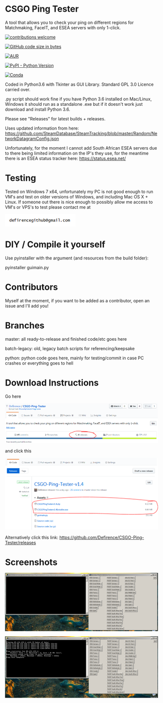 # CSGO Ping Tester
A tool that allows you to check your ping on different regions for Matchmaking, FaceIT, and ESEA servers with only 1-click.

[![contributions welcome](https://img.shields.io/badge/contributions-welcome-brightgreen.svg?style=flat)](https://github.com/dwyl/esta/issues)

[![GitHub code size in bytes](https://img.shields.io/github/languages/code-size/badges/shields.svg)](https://github.com/Defirence/CSGO-Ping-Tester/)

[![AUR](https://img.shields.io/aur/license/yaourt.svg)](https://github.com/Defirence/CSGO-Ping-Tester)

[![PyPI - Python Version](https://img.shields.io/pypi/pyversions/Django.svg)](https://github.com/Defirence/CSGO-Ping-Tester/)

[![Conda](https://img.shields.io/conda/pn/conda-forge/python.svg)](https://github.com/Defirence/CSGO-Ping-Tester/)

Coded in Python3.6 with Tkinter as GUI Library. Standard GPL 3.0 Licence carried over.

.py script should work fine if you have Python 3.6 installed on Mac/Linux, Windows it should run as a standalone .exe but if it doesn't work just download and install Python 3.6.

Please see "Releases" for latest builds + releases.

Uses updated information from here: https://github.com/SteamDatabase/SteamTracking/blob/master/Random/NetworkDatagramConfig.json

Unfortunately, for the moment I cannot add South African ESEA servers due to there being limited information on the IP's they use, for the meantime there is an ESEA status tracker here: https://status.esea.net/

# Testing

Tested on Windows 7 x64, unfortunately my PC is not good enough to run VM's and test on older versions of Windows, and including Mac OS X + Linux. If someone out there is nice enough to possibly allow me access to VM's or VPS's to test please contact me at

![alt text](https://github.com/Defirence/CSGO-Ping-Tester/blob/master/screenshots/contact.PNG)

# DIY / Compile it yourself

Use pyinstaller with the argument (and resources from the build folder):

pyinstaller guimain.py

# Contributors

Myself at the moment, if you want to be added as a contributor, open an issue and I'll add you!

# Branches

master: all ready-to-release and finished code/etc goes here

batch-legacy: old, legacy batch scripts for referencing/keepsake

python: python code goes here, mainly for testing/commit in case PC crashes or everything goes to hell

# Download Instructions

Go here

![alt text](https://github.com/Defirence/CSGO-Ping-Tester/blob/master/screenshots/Capture.PNG)

and click this

![alt text](https://github.com/Defirence/CSGO-Ping-Tester/blob/master/screenshots/Capture2.PNG)

Alternatively click this link: https://github.com/Defirence/CSGO-Ping-Tester/releases

# Screenshots

![alt text](https://github.com/Defirence/CSGO-Ping-Tester/blob/master/screenshots/screenshot1.PNG)

![alt text](https://github.com/Defirence/CSGO-Ping-Tester/blob/master/screenshots/screenshot2.PNG)

